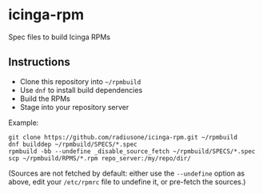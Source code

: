 # icinga-rpm

Spec files to build Icinga RPMs

## Instructions

* Clone this repository into `~/rpmbuild`
* Use `dnf` to install build dependencies
* Build the RPMs
* Stage into your repository server

Example:
```
git clone https://github.com/radiusone/icinga-rpm.git ~/rpmbuild
dnf builddep ~/rpmbuild/SPECS/*.spec
rpmbuild -bb --undefine _disable_source_fetch ~/rpmbuild/SPECS/*.spec
scp ~/rpmbuild/RPMS/*.rpm repo_server:/my/repo/dir/
```

(Sources are not fetched by default: either use the `--undefine` option as above,
edit your `/etc/rpmrc` file to undefine it, or pre-fetch the sources.)

